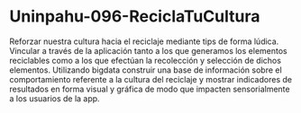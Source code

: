 # Uninpahu-096-ReciclaTuCultura
Reforzar nuestra cultura hacia el reciclaje mediante tips de forma lúdica.
Vincular a través de la aplicación tanto a los que generamos los elementos reciclables como a los que efectúan la recolección y selección de dichos elementos.
Utilizando bigdata construir una base de información sobre el comportamiento referente a la cultura del reciclaje y mostrar indicadores de resultados en forma visual y gráfica de modo que impacten sensorialmente a los usuarios de la app.
